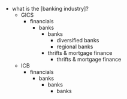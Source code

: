 * what is the [banking industry]?
  * GICS
    * financials
      * banks
        * banks
          * diversified banks
          * regional banks
        * thrifts & mortgage finance
          * thrifts & mortgage finance
  * ICB
    * financials
      * banks
        * banks
          * banks
